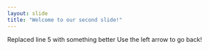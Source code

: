 ```yaml
---
layout: slide
title: "Welcome to our second slide!"
---
```

Replaced line 5 with something better
Use the left arrow to go back!
